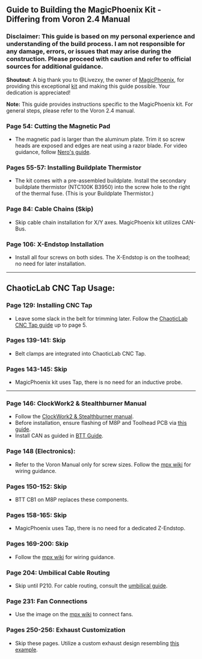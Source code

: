 ## Guide to Building the MagicPhoenix Kit - Differing from Voron 2.4 Manual

### Disclaimer: This guide is based on my personal experience and understanding of the build process. I am not responsible for any damage, errors, or issues that may arise during the construction. Please proceed with caution and refer to official sources for additional guidance.

**Shoutout**: A big thank you to @Livezxy, the owner of [MagicPhoenix](https://magicphoenix.xyz/), for providing this exceptional [kit](https://github.com/MagicPhoenix/MPX-VORON-24R2-CBT) and making this guide possible. Your dedication is appreciated!



**Note:** This guide provides instructions specific to the MagicPhoenix kit. For general steps, please refer to the Voron 2.4 manual.

### Page 54: Cutting the Magnetic Pad
- The magnetic pad is larger than the aluminum plate. Trim it so screw heads are exposed and edges are neat using a razor blade. For video guidance, follow [Nero's guide](https://www.youtube.com/watch?v=X2S7mkyyC4E).

### Pages 55-57: Installing Buildplate Thermistor
- The kit comes with a pre-assembled buildplate. Install the secondary buildplate thermistor (NTC100K B3950) into the screw hole to the right of the thermal fuse.
  (This is your Buildplate Thermistor.)

### Page 84: Cable Chains (Skip)
- Skip cable chain installation for X/Y axes. MagicPhoenix kit utilizes CAN-Bus.

### Page 106: X-Endstop Installation
- Install all four screws on both sides. The X-Endstop is on the toolhead; no need for later installation.
___
## ChaoticLab CNC Tap Usage:
### Page 129: Installing CNC Tap
- Leave some slack in the belt for trimming later. Follow the [ChaoticLab CNC Tap guide](https://github.com/Chaoticlab/CNC-Tap-for-Voron/blob/master/Manual/CNC_Voron_Tap_Build_Guide.pdf) up to page 5.

### Pages 139-141: Skip
- Belt clamps are integrated into ChaoticLab CNC Tap.

### Pages 143-145: Skip
- MagicPhoenix kit uses Tap, there is no need for an inductive probe.
___
### Page 146: ClockWork2 & Stealthburner Manual
- Follow the [ClockWork2 & Stealthburner manual](https://github.com/VoronDesign/Voron-Stealthburner/blob/main/Manual/Assembly_Manual_SB.pdf).
- Before installation, ensure flashing of M8P and Toolhead PCB via [this guide](https://mpx.wiki/flash-m8p-and-ebb-sb-toolboard).
- Install CAN as guided in [BTT Guide](https://github.com/bigtreetech/EBB/blob/master/EBB%20SB2240_2209%20CAN/Build%20Guide/EBB%20SB2240%202209%20CAN%20v1.0%20Build%20Guide.pdf).

### Page 148 (Electronics):
- Refer to the Voron Manual only for screw sizes. Follow the [mpx wiki](https://mpx.wiki/cbt-wiring-guide) for wiring guidance.

### Pages 150-152: Skip
- BTT CB1 on M8P replaces these components.

### Pages 158-165: Skip
- MagicPhoenix uses Tap, there is no need for a dedicated Z-Endstop.

### Pages 169-200: Skip
- Follow the [mpx wiki](https://mpx.wiki/cbt-wiring-guide) for wiring guidance.

### Page 204: Umbilical Cable Routing
- Skip until P210. For cable routing, consult the [umbilical guide](https://mpx.wiki/umbilical-guide).

### Page 231: Fan Connections
- Use the image on the [mpx wiki](https://mpx.wiki/cbt-wiring-guide) to connect fans.

### Pages 250-256: Exhaust Customization
- Skip these pages. Utilize a custom exhaust design resembling [this example](https://raw.githubusercontent.com/VoronDesign/VoronUsers/master/printer_mods/Fiction/Exhaust_cover/Images/exhaust_cover_01.png).
